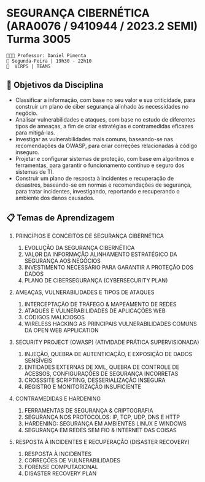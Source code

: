 # **SEGURANÇA CIBERNÉTICA (ARA0076 / 9410944 / 2023.2 SEMI) Turma 3005**

    👨🏾‍🏫 Professor: Daniel Pimenta
    📅 Segunda-Feira | 19h30 - 22h10
    📍  VCRPS | TEAMS
## 🎯 Objetivos da Disciplina

- ­Classificar a informação, com base no seu valor e sua criticidade, para construir um plano de ciber segurança alinhado às necessidades no negócio.
- Analisar vulnerabilidades e ataques, com base no estudo de diferentes tipos de ameaças, a fim de criar estratégias e contra­medidas eficazes para mitigá­-las.
- Investigar as vulnerabilidades mais comuns, baseando-se nas recomendações da OWASP, para criar correções relacionadas à código inseguro.
- Projetar e configurar sistemas de proteção, com base em algoritmos e ferramentas, para garantir o funcionamento contínuo e seguro dos sistemas de TI.
- Construir um plano de resposta à incidentes e recuperação de desastres, baseando­-se em normas e recomendações de segurança, para tratar incidentes, investigando, reportando e recuperando o ambiente dos danos causados.

## 📋 Temas de Aprendizagem

1. PRINCÍPIOS E CONCEITOS DE SEGURANÇA CIBERNÉTICA
    1. EVOLUÇÃO DA SEGURANÇA CIBERNÉTICA
    2. VALOR DA INFORMAÇÃO­ ALINHAMENTO ESTRATÉGICO DA SEGURANÇA AOS NEGÓCIOS
    3. INVESTIMENTO NECESSÁRIO PARA GARANTIR A PROTEÇÃO DOS DADOS
    4. PLANO DE CIBERSEGURANÇA (CYBERSECURITY PLAN)

2. AMEAÇAS, VULNERABILIDADES E TIPOS DE ATAQUES
    1. INTERCEPTAÇÃO DE TRÁFEGO & MAPEAMENTO DE REDES
    2. ATAQUES E VULNERABILIDADES DE APLICAÇÕES WEB
    3. CÓDIGOS MALICIOSOS
    4. WIRELESS HACKING 
   AS PRINCIPAIS VULNERABILIDADES COMUNS DA OPEN WEB APPLICATION

3. SECURITY PROJECT (OWASP) (ATIVIDADE PRÁTICA SUPERVISIONADA)
    1. INJEÇÃO, QUEBRA DE AUTENTICAÇÃO, E EXPOSIÇÃO DE DADOS SENSÍVEIS
    2. ENTIDADES EXTERNAS DE XML, QUEBRA DE CONTROLE DE ACESSOS, CONFIGURAÇÕES DE SEGURANÇA INCORRETAS
    3. CROSS­SITE SCRIPTING, DESSERIALIZAÇÃO INSEGURA
    4. REGISTRO E MONITORIZAÇÃO INSUFICIENTE

4. CONTRAMEDIDAS E HARDENING
    1. FERRAMENTAS DE SEGURANÇA & CRIPTOGRAFIA
    2. SEGURANÇA NOS PROTOCOLOS: IP, TCP, UDP, DNS E HTTP
    3. HARDENING: SEGURANÇA EM AMBIENTES LINUX E WINDOWS
    4. SEGURANÇA EM REDES SEM FIO & INTERNET DAS COISAS

5. RESPOSTA À INCIDENTES E RECUPERAÇÃO (DISASTER RECOVERY)
    1. RESPOSTA À INCIDENTES
    2. CORREÇÕES DE VULNERABILIDADES
    3. FORENSE COMPUTACIONAL
    4. DISASTER RECOVERY PLAN

